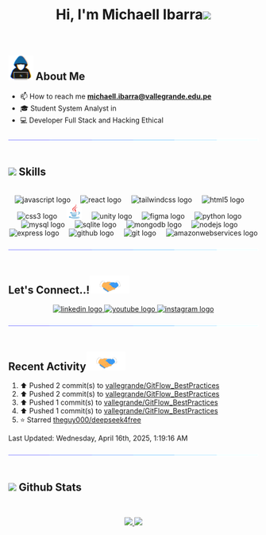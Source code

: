 <h1 align="center"><b>Hi, I'm Michaell Ibarra</b><img src="https://media.giphy.com/media/hvRJCLFzcasrR4ia7z/giphy.gif" width="35"></h1>

<br>


## <picture><img src = "/assets/img/about_me.gif" width = 50px></picture> **About Me**

- 📫 How to reach me **michaell.ibarra@vallegrande.edu.pe**
- 🎓 Student System Analyst in 
- 💻 Developer Full Stack and Hacking Ethical

<img src="/assets/img/line.gif"><br><br>


## <img src="https://media2.giphy.com/media/QssGEmpkyEOhBCb7e1/giphy.gif?cid=ecf05e47a0n3gi1bfqntqmob8g9aid1oyj2wr3ds3mg700bl&rid=giphy.gif" width ="25"><b> Skills</b>
<br>

<div align="center">
  <img src="https://cdn.jsdelivr.net/gh/devicons/devicon/icons/javascript/javascript-original.svg" height="30" alt="javascript logo" title="JavaScript"  />
  <!-- <img width="12" /> -->
  <!-- <img src="https://cdn.jsdelivr.net/gh/devicons/devicon/icons/typescript/typescript-original.svg" height="30" alt="typescript logo" title="TypeScript" /> -->
  <!-- <img width="12" />
  <img src="https://avatars.githubusercontent.com/u/44914786?s=200&v=4" height="30" alt="astro logo" title="Astro Build" /> -->
  <img width="12" />
  <img src="https://cdn.jsdelivr.net/gh/devicons/devicon/icons/react/react-original.svg" height="30" alt="react logo" title="React" />
  <!-- <img width="12" />
  <img src="https://cdn.jsdelivr.net/gh/devicons/devicon/icons/nextjs/nextjs-original.svg" height="30" alt="nextjs logo" title="Next.js" /> -->
  <img width="12" />
  <img src="https://cdn.simpleicons.org/tailwindcss/06B6D4" height="30" alt="tailwindcss logo" title="Tailwind CSS" />
  <!-- <img width="12" />
  <img src="https://upload.wikimedia.org/wikipedia/commons/f/f1/Vitejs-logo.svg" height="30" alt="vite logo" title="Vite" /> -->
  <img width="12" />
  <img src="https://cdn.jsdelivr.net/gh/devicons/devicon/icons/html5/html5-original.svg" height="30" alt="html5 logo" title="HTML5"  />
  <img width="12" />
  <img src="https://cdn.jsdelivr.net/gh/devicons/devicon/icons/css3/css3-original.svg" height="30" alt="css3 logo" title="CSS" />
  <img width="12" />
  <img src="https://raw.githubusercontent.com/devicons/devicon/master/icons/java/java-original.svg" height="30" alt="java logo" title="java" />
  <img width="12" />
  <img src="https://www.vectorlogo.zone/logos/unity3d/unity3d-icon.svg" height="30" alt="unity logo" title="unity" />
  <img width="12" />
  <img src="https://cdn.jsdelivr.net/gh/devicons/devicon/icons/figma/figma-original.svg" height="30" alt="figma logo" title="Figma" />
  <img width="12" />
  <img src="https://cdn.jsdelivr.net/gh/devicons/devicon/icons/python/python-original.svg" height="30" alt="python logo" title="Python" />
  <img width="12" />
  <img src="https://cdn.jsdelivr.net/gh/devicons/devicon/icons/mysql/mysql-original.svg" height="30" alt="mysql logo" title="MySQL" />
  <img width="12" />
  <img src="https://cdn.jsdelivr.net/gh/devicons/devicon/icons/sqlite/sqlite-original.svg" height="30" alt="sqlite logo" title="SQLite3" />
  <img width="12" />
  <img src="https://cdn.jsdelivr.net/gh/devicons/devicon/icons/mongodb/mongodb-original.svg" height="30" alt="mongodb logo" title="MongoDB"/>
  <img width="12" />
  <img src="https://cdn.jsdelivr.net/gh/devicons/devicon/icons/nodejs/nodejs-original.svg" height="30" alt="nodejs logo" title="Node.js"/>
  <img width="12" />
  <img src="https://skillicons.dev/icons?i=express" height="30" alt="express logo" title="Express.js" />
  <!-- <img width="12" />
  <img src="https://static-00.iconduck.com/assets.00/nestjs-icon-512x510-9nvpcyc3.png" height="30" alt="nest.js logo" title="NestJS"  /> -->
  <img width="12" />
  <img src="https://skillicons.dev/icons?i=github" height="30" alt="github logo" title="Github" />
  <img width="12" />
  <img src="https://cdn.jsdelivr.net/gh/devicons/devicon/icons/git/git-original.svg" height="30" alt="git logo" title="Git" />
  <img width="12" />
  <img src="https://skillicons.dev/icons?i=aws" height="30" alt="amazonwebservices logo" title="Amazon Web Services" />
</div>

<img src="/assets/img/line.gif"><br><br>

## <b> Let's Connect..!</b><img src="https://github.com/0xAbdulKhalid/0xAbdulKhalid/raw/main/assets/mdImages/handshake.gif" width ="80">

<div align="center">
  <a href="https://www.linkedin.com/in/michaelll-ibarra-martinez-a1884a274/" target="_blank">
    <img src="https://img.shields.io/static/v1?message=LinkedIn&logo=linkedin&label=&color=0077B5&logoColor=white&labelColor=&style=for-the-badge" height="35" alt="linkedin logo"  />
  <a href="https://www.youtube.com/@BYMATICHELO" target="_blank">
    <img src="https://img.shields.io/static/v1?message=Youtube&logo=youtube&label=&color=FF0000&logoColor=white&labelColor=&style=for-the-badge" height="35" alt="youtube logo"  />
  </a>
  <a href="https://www.instagram.com/matichelo.dev/" target="_blank">
    <img src="https://img.shields.io/static/v1?message=Instagram&logo=instagram&label=&color=E4405F&logoColor=white&labelColor=&style=for-the-badge" height="35" alt="instagram logo"  />
  </a>
  
</div>

<img src="/assets/img/line.gif"><br><br>

## <b> Recent Activity</b><img src="https://github.com/0xAbdulKhalid/0xAbdulKhalid/raw/main/assets/mdImages/handshake.gif" width ="80">

<!--RECENT_ACTIVITY:start-->
1. ⬆️ Pushed 2 commit(s) to [vallegrande/GitFlow_BestPractices](https://github.com/vallegrande/GitFlow_BestPractices)<br>
2. ⬆️ Pushed 2 commit(s) to [vallegrande/GitFlow_BestPractices](https://github.com/vallegrande/GitFlow_BestPractices)<br>
3. ⬆️ Pushed 1 commit(s) to [vallegrande/GitFlow_BestPractices](https://github.com/vallegrande/GitFlow_BestPractices)<br>
4. ⬆️ Pushed 1 commit(s) to [vallegrande/GitFlow_BestPractices](https://github.com/vallegrande/GitFlow_BestPractices)<br>
5. ⭐ Starred [theguy000/deepseek4free](https://github.com/theguy000/deepseek4free)<br>
<!--RECENT_ACTIVITY:end-->

<!--RECENT_ACTIVITY:last_update-->
Last Updated: Wednesday, April 16th, 2025, 1:19:16 AM
<!--RECENT_ACTIVITY:last_update_end-->

<img src="/assets/img/line.gif"><br><br>
## <img src="https://media.giphy.com/media/iY8CRBdQXODJSCERIr/giphy.gif" width="35"><b> Github Stats </b>
<br>

<p align="center">
  <a href="https://github.com/MichaellIbarra">
    <img height="180em" src="https://github-readme-stats.vercel.app/api?username=MichaellIbarra&theme=dark&show_icons=true"/>
  </a>
  <a href="https://github.com/MichaellIbarra">
    <img height="180em" src="https://github-readme-stats-eight-theta.vercel.app/api/top-langs/?username=MichaellIbarra&layout=compact&langs_count=8&theme=algolia"/>
  </a>
</p>


